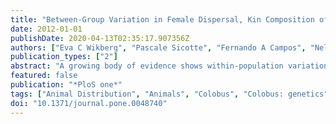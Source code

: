 ```yaml
---
title: "Between-Group Variation in Female Dispersal, Kin Composition of Groups, and Proximity Patterns in a Black-and-White Colobus Monkey (Colobus vellerosus)."
date: 2012-01-01
publishDate: 2020-04-13T02:35:17.907356Z
authors: ["Eva C Wikberg", "Pascale Sicotte", "Fernando A Campos", "Nelson Ting"]
publication_types: ["2"]
abstract: "A growing body of evidence shows within-population variation in natal dispersal, but the effects of such variation on social relationships and the kin composition of groups remain poorly understood. We investigate the link between dispersal, the kin composition of groups, and proximity patterns in a population of black-and-white colobus (Colobus vellerosus) that shows variation in female dispersal. From 2006 to 2011, we collected behavioral data, demographic data, and fecal samples of 77 males and 92 females residing in eight groups at Boabeng-Fiema, Ghana. A combination of demographic data and a genetic network analysis showed that although philopatry was female-biased, only about half of the females resided in their natal groups. Only one group contained female-female dyads with higher average relatedness than randomly drawn animals of both sexes from the same group. Despite between-group variation in female dispersal and kin composition, female-female dyads in most of the study groups had higher proximity scores than randomly drawn dyads from the same group. We conclude that groups fall along a continuum from female dispersed, not kin-based, and not bonded to female philopatric, kin-based, and bonded. We found only partial support for the predicted link between dispersal, kin composition, and social relationships. In contrast to most mammals where the kin composition of groups is a good predictor of the quality of female-female relationships, this study provides further support for the notion that kinship is not necessary for the development and maintenance of social bonds in some gregarious species."
featured: false
publication: "*PloS one*"
tags: ["Animal Distribution", "Animals", "Colobus", "Colobus: genetics", "Colobus: physiology", "Colobus: psychology", "Female", "Homing Behavior", "Male", "Object Attachment", "Population Dynamics", "Sex Factors"]
doi: "10.1371/journal.pone.0048740"
---
```


